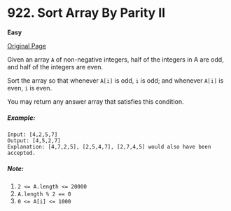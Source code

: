 # 922. Sort Array By Parity II

**Easy**

[Original Page](https://leetcode.com/problems/sort-array-by-parity-ii/)

Given an array `A` of non-negative integers, half of the integers in A are odd, and half of the integers are even.

Sort the array so that whenever `A[i]` is odd, `i` is odd; and whenever `A[i]` is even, `i` is even.

You may return any answer array that satisfies this condition.

##### Example:
```
Input: [4,2,5,7]
Output: [4,5,2,7]
Explanation: [4,7,2,5], [2,5,4,7], [2,7,4,5] would also have been accepted.
```

##### Note:
1. `2 <= A.length <= 20000`
2. `A.length % 2 == 0`
3. `0 <= A[i] <= 1000`